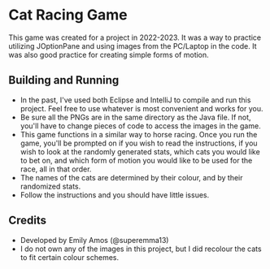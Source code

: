 # Cat Racing Game
This game was created for a project in 2022-2023. It was a way to practice utilizing JOptionPane and using images from the PC/Laptop in the code. It was also good practice for creating simple forms of motion.

## Building and Running
- In the past, I've used both Eclipse and IntelliJ to compile and run this project. Feel free to use whatever is most convenient and works for you.
- Be sure all the PNGs are in the same directory as the Java file. If not, you'll have to change pieces of code to access the images in the game.
- This game functions in a similar way to horse racing. Once you run the game, you'll be prompted on if you wish to read the instructions, if you wish to look at the randomly generated stats, which cats you would like to bet on, and which form of motion you would like to be used for the race, all in that order. 
- The names of the cats are determined by their colour, and by their randomized stats. 
- Follow the instructions and you should have little issues.

## Credits
- Developed by Emily Amos (@superemma13)
- I do not own any of the images in this project, but I did recolour the cats to fit certain colour schemes.
